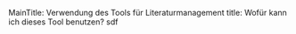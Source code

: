 MainTitle: Verwendung des Tools für Literaturmanagement
title: Wofür kann ich dieses Tool benutzen?
sdf